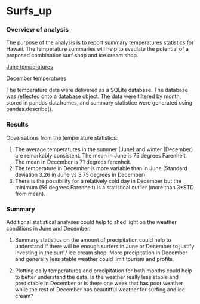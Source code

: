 # Surfs_up  
  
### Overview of analysis  

The purpose of the analysis is to report summary temperatures statistics for Hawaii.  The temperature summaries will help to evaulate the potential of a proposed combination surf shop and ice cream shop.  
  
[June temperatures](June_temperature_statistics.png)  

[December temperatures](December_temperature_statistics.png)  

The temperature data were delivered as a SQLite database.  The database was reflected onto a database object.  The data were filtered by month, stored in pandas dataframes, and summary statistice were generated using pandas.describe().  
  
### Results  

Obversations from the temperature statistics:  

1. The average temperatures in the summer (June) and winter (December) are remarkably consistent.  The mean in June is 75 degrees Farenheit.  The mean in December is 71 degrees farenheit.
2. The temperature in December is more variable than in June (Standard deviation 3.26 in June vs 3.75 degrees in December).  
3. There is the possibility for a relatively cold day in December but the minimum (56 degrees Farenheit) is a statistical outlier (more than 3*STD from mean).  
  
### Summary  

Additional statistical analyses could help to shed light on the weather conditions in June and December.  

1. Summary statistics on the amount of precipitation could help to understand if there will be enough surfers in June or December to justify investing in the surf / ice cream shop.  More precipitation in December and generally less stable weather could limit tourism and profits.  

2. Plotting daily temperatures and precipitation for both months could help to better understand the data.  Is the weather really less stable and predictable in December or is there one week that has poor weather while the rest of December has beautifful weather for surfing and ice cream?
